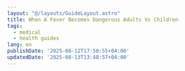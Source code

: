```yaml
---
layout: "@/layouts/GuideLayout.astro"
title: When A Fever Becomes Dangerous Adults Vs Children
tags:
  - medical
  - health guides
lang: en
publishDate: '2025-08-12T17:50:55+04:00'
updatedDate: '2025-08-13T13:48:57+04:00'
---
```



